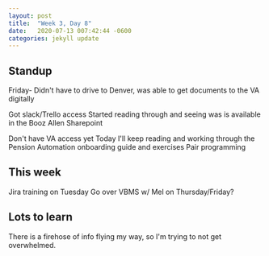 ```yaml
---
layout: post
title:  "Week 3, Day 8"
date:   2020-07-13 007:42:44 -0600
categories: jekyll update
---
```


## Standup

Friday- Didn't have to drive to Denver, was able to get documents to the VA digitally

Got slack/Trello access
Started reading through and seeing was is available in the Booz Allen Sharepoint

Don't have VA access yet
Today I'll keep reading and working through the Pension Automation onboarding guide and exercises
Pair programming 

## This week

Jira training on Tuesday
Go over VBMS w/ Mel on Thursday/Friday?


## Lots to learn

There is a firehose of info flying my way, so I'm trying to not get overwhelmed.


